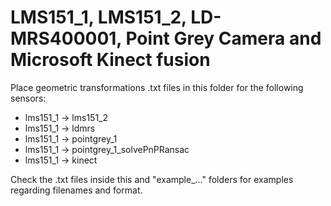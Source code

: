 # LMS151_1, LMS151_2, LD-MRS400001, Point Grey Camera and Microsoft Kinect fusion

Place geometric transformations .txt files in this folder for the following sensors:

- lms151_1 -> lms151_2
- lms151_1 -> ldmrs
- lms151_1 -> pointgrey_1
- lms151_1 -> pointgrey_1_solvePnPRansac
- lms151_1 -> kinect

Check the .txt files inside this and "example_..." folders for examples regarding filenames and format.
